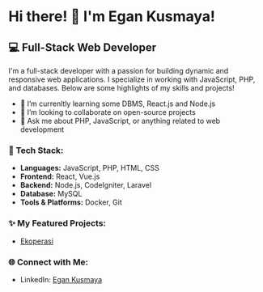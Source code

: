 # Hi there! 👋 I'm Egan Kusmaya!

## 💻 Full-Stack Web Developer

I'm a full-stack developer with a passion for building dynamic and responsive web applications. I specialize in working with JavaScript, PHP, and databases. Below are some highlights of my skills and projects!

- 🌱 I’m currenltly learning some DBMS, React.js and Node.js
- 👯 I’m looking to collaborate on open-source projects
- 💬 Ask me about PHP, JavaScript, or anything related to web development

### 🚀 Tech Stack:
- **Languages:** JavaScript, PHP, HTML, CSS
- **Frontend:** React, Vue.js
- **Backend:** Node.js, CodeIgniter, Laravel
- **Database:** MySQL
- **Tools & Platforms:** Docker, Git

### ✨ My Featured Projects:
- [Ekoperasi](https://github.com/egn234/ekoperasi) 

### 🌐 Connect with Me:
- LinkedIn: [Egan Kusmaya](https://www.linkedin.com/in/egan-kusmaya-b29b72192/)
<!-- - Website: [Your Personal Website](https://yourwebsite.com) -->
